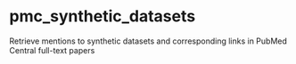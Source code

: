 # pmc_synthetic_datasets
Retrieve mentions to synthetic datasets and corresponding links in PubMed Central full-text papers

